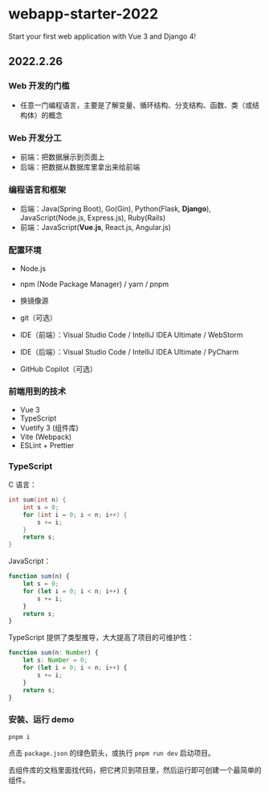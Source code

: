 # webapp-starter-2022

Start your first web application with Vue 3 and Django 4!

## 2022.2.26

### Web 开发的门槛

* 任意一门编程语言，主要是了解变量、循环结构、分支结构、函数、类（或结构体）的概念

### Web 开发分工

* 前端：把数据展示到页面上
* 后端：把数据从数据库里拿出来给前端

### 编程语言和框架

* 后端：Java(Spring Boot), Go(Gin), Python(Flask, **Django**), JavaScript(Node.js, Express.js), Ruby(Rails)
* 前端：JavaScript(**Vue.js**, React.js, Angular.js)

### 配置环境

* Node.js
* npm (Node Package Manager) / yarn / pnpm
* 换镜像源
* git（可选）
* IDE（前端）：Visual Studio Code / IntelliJ IDEA Ultimate / WebStorm
* IDE（后端）：Visual Studio Code / IntelliJ IDEA Ultimate / PyCharm

* GitHub Copilot（可选）

### 前端用到的技术

* Vue 3
* TypeScript
* Vuetify 3 (组件库)
* Vite (Webpack)
* ESLint + Prettier

### TypeScript

C 语言：

```c
int sum(int n) {
    int s = 0;
    for (int i = 0; i < n; i++) {
        s += i;
    }
    return s;
}
```

JavaScript：

```js
function sum(n) {
    let s = 0;
    for (let i = 0; i < n; i++) {
        s += i;
    }
    return s;
}
```

TypeScript 提供了类型推导，大大提高了项目的可维护性：

```ts
function sum(n: Number) {
    let s: Number = 0;
    for (let i = 0; i < n; i++) {
        s += i;
    }
    return s;
}
```

### 安装、运行 demo

```
pnpm i
```

点击 `package.json` 的绿色箭头，或执行 `pnpm run dev` 启动项目。

去组件库的文档里面找代码，把它拷贝到项目里，然后运行即可创建一个最简单的组件。
